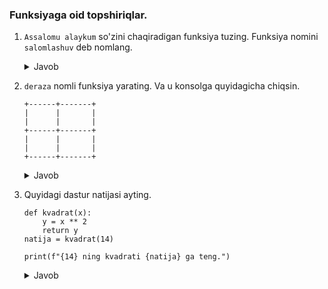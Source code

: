 ### Funksiyaga oid topshiriqlar.

1. `Assalomu alaykum` so'zini chaqiradigan funksiya tuzing.
Funksiya nomini `salomlashuv` deb nomlang.
   
   <details><summary>Javob</summary>

     ```python
     def salomlashuv():
         print("Assalomu alaykum")
     
     salomlashuv()
     ```
    </details>
   
2. `deraza` nomli funksiya yarating. Va u konsolga quyidagicha chiqsin.
   
   ```shell
   +------+-------+
   |      |       |
   |      |       |
   +------+-------+
   |      |       |
   |      |       |
   +------+-------+
   ```
   <details><summary>Javob</summary>

     ```python
      def funksiya1():
          print('+------+-------+')
      
      def funksiya2():
          print('|      |       |')
      
      def deraza():
          funksiya1()
          funksiya2()
          funksiya2()
          funksiya1()
          funksiya2()
          funksiya2()
          funksiya1()
      
      deraza()
     ```
    </details>
   
3. Quyidagi dastur natijasi ayting.
   ```shell
   def kvadrat(x):
       y = x ** 2
       return y
   natija = kvadrat(14)
   
   print(f"{14} ning kvadrati {natija} ga teng.")
   ```

   <details><summary>Javob</summary>

     ```python
     14 ning kvadrati 196 ga teng.
     ```
    </details>

